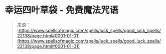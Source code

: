 <!--yml

category: 未分类

date: 2024-06-12 19:06:10

-->

# 幸运四叶草袋 - 免费魔法咒语

> 来源：[https://www.spellsofmagic.com/spells/luck_spells/good_luck_spells/22138/page.html#0001-01-01](https://www.spellsofmagic.com/spells/luck_spells/good_luck_spells/22138/page.html#0001-01-01)
